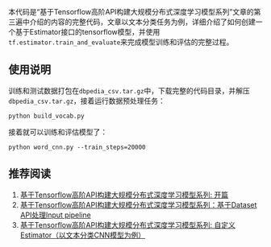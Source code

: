 本代码是“基于Tensorflow高阶API构建大规模分布式深度学习模型系列”文章的第三遍中介绍的内容的完整代码，文章以文本分类任务为例，详细介绍了如何创建一个基于Estimator接口的tensorflow模型，并使用`tf.estimator.train_and_evaluate`来完成模型训练和评估的完整过程。

## 使用说明

训练和测试数据打包在`dbpedia_csv.tar.gz`中，下载完整的代码目录，并解压`dbpedia_csv.tar.gz`，接着运行数据预处理任务：

```
python build_vocab.py
```

接着就可以训练和评估模型了：

```
python word_cnn.py --train_steps=20000
```


## 推荐阅读

1. [基于Tensorflow高阶API构建大规模分布式深度学习模型系列: 开篇](https://zhuanlan.zhihu.com/p/38470806)
2. [基于Tensorflow高阶API构建大规模分布式深度学习模型系列：基于Dataset API处理Input pipeline](https://zhuanlan.zhihu.com/p/38421397)
3. [基于Tensorflow高阶API构建大规模分布式深度学习模型系列: 自定义Estimator（以文本分类CNN模型为例）](https://zhuanlan.zhihu.com/p/41473323)

